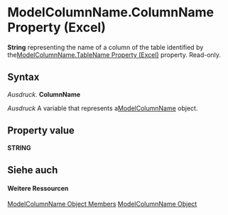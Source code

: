 
# ModelColumnName.ColumnName Property (Excel)

 **String** representing the name of a column of the table identified by the[ModelColumnName.TableName Property (Excel)](e6d4237b-ce80-00c1-a67f-794fedb8b05f.md) property. Read-only.


## Syntax

 _Ausdruck_. **ColumnName**

 _Ausdruck_ A variable that represents a[ModelColumnName](63a5eefe-b54d-0075-c116-8a752c881834.md) object.


## Property value

 **STRING**


## Siehe auch


#### Weitere Ressourcen


[ModelColumnName Object Members](http://msdn.microsoft.com/library/b27889a8-4ed3-d060-7e29-83cbd58a6124%28Office.15%29.aspx)
[ModelColumnName Object](63a5eefe-b54d-0075-c116-8a752c881834.md)